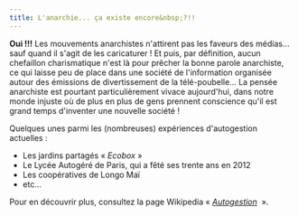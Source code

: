 ```yaml
---
title: L'anarchie... ça existe encore&nbsp;?!!
---
```


**Oui&nbsp;!!!** Les mouvements anarchistes n'attirent pas les faveurs des médias... sauf quand il s'agit de les caricaturer&nbsp;!
Et puis, par définition, aucun chefaillon charismatique n'est là pour prêcher la bonne parole anarchiste, ce qui laisse peu de place dans une société de l'information organisée autour des émissions de divertissement de la télé-poubelle...
La pensée anarchiste est pourtant particulièrement vivace aujourd'hui, dans notre monde injuste où de plus en plus de gens prennent conscience qu'il est grand temps d'inventer une nouvelle société&nbsp;!

<aside>
Quelques unes parmi les (nombreuses) expériences d'autogestion actuelles&nbsp;:

- Les jardins partagés «&nbsp;_Ecobox_&nbsp;»
- Le Lycée Autogéré de Paris, qui a fêté ses trente ans en 2012
- Les coopératives de Longo Maï
- etc...

Pour en découvrir plus, consultez la page Wikipedia «&nbsp;<a href="https://fr.wikipedia.org/wiki/Autogestion" target="_blank">_Autogestion_</a>&nbsp; ».

</aside>
